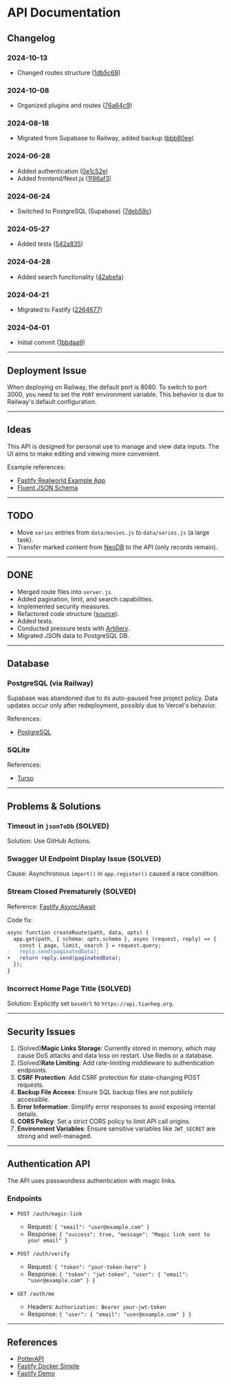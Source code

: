# API Documentation

## Changelog

### 2024-10-13
- Changed routes structure ([1db5c68](https://github.com/tianheg/api/commit/1db5c68))

### 2024-10-08
- Organized plugins and routes ([76a64c9](https://github.com/tianheg/api/commit/76a64c9))

### 2024-08-18
- Migrated from Supabase to Railway, added backup ([bbb80ee](https://github.com/tianheg/api/commit/bbb80ee))

### 2024-06-28
- Added authentication ([0e1c52e](https://github.com/tianheg/api/commit/0e1c52e))
- Added frontend/Next.js ([1f86af3](https://github.com/tianheg/api/commit/1f86af3))

### 2024-06-24
- Switched to PostgreSQL (Supabase) ([7deb59c](https://github.com/tianheg/api/commit/7deb59c))

### 2024-05-27
- Added tests ([542a835](https://github.com/tianheg/api/commit/542a835))

### 2024-04-28
- Added search functionality ([42abefa](https://github.com/tianheg/api/commit/42abefa))

### 2024-04-21
- Migrated to Fastify ([2264677](https://github.com/tianheg/api/commit/2264677))

### 2024-04-01
- Initial commit ([1bbdaa9](https://github.com/tianheg/api/commit/1bbdaa9))

---

## Deployment Issue

When deploying on Railway, the default port is 8080. To switch to port 3000, you need to set the `PORT` environment variable. This behavior is due to Railway's default configuration.

---

## Ideas

This API is designed for personal use to manage and view data inputs. The UI aims to make editing and viewing more convenient.

Example references:
- [Fastify Realworld Example App](https://github.com/avanelli/fastify-realworld-example-app/blob/main/lib/routes/users/index.js)
- [Fluent JSON Schema](https://github.com/fastify/fluent-json-schema)

---

## TODO

- Move `series` entries from `data/movies.js` to `data/series.js` (a large task).
- Transfer marked content from [NeoDB](https://neodb.social/users/tianheg/) to the API (only records remain).

---

## DONE

- Merged route files into `server.js`.
- Added pagination, limit, and search capabilities.
- Implemented security measures.
- Refactored code structure ([source](https://github.com/tianheg/api/tree/2b12cb2e3c382428a2af11761c52b9baa478a8c2)).
- Added tests.
- Conducted pressure tests with [Artillery](https://www.artillery.io/docs).
- Migrated JSON data to PostgreSQL DB.

---

## Database

### PostgreSQL (via Railway)

Supabase was abandoned due to its auto-paused free project policy. Data updates occur only after redeployment, possibly due to Vercel's behavior.

References:
- [PostgreSQL](https://www.postgresql.org/)

### SQLite

References:
- [Turso](https://turso.tech/)

---

## Problems & Solutions

### Timeout in `jsonToDb` (SOLVED)

Solution: Use GitHub Actions.

### Swagger UI Endpoint Display Issue (SOLVED)

Cause: Asynchronous `import()` in `app.register()` caused a race condition.

### Stream Closed Prematurely (SOLVED)

Reference: [Fastify Async/Await](https://fastify.dev/docs/latest/Reference/Routes/#async-await)

Code fix:
```diff
async function createRoute(path, data, opts) {
  app.get(path, { schema: opts.schema }, async (request, reply) => {
    const { page, limit, search } = request.query;
-   reply.send(paginatedData);
+   return reply.send(paginatedData);
  });
}
```

### Incorrect Home Page Title (SOLVED)

Solution: Explicitly set `baseUrl` to `https://api.tianheg.org`.

---

## Security Issues

1. (Solved)**Magic Links Storage**: Currently stored in memory, which may cause DoS attacks and data loss on restart. Use Redis or a database.
2. (Solved)**Rate Limiting**: Add rate-limiting middleware to authentication endpoints.
3. **CSRF Protection**: Add CSRF protection for state-changing POST requests.
4. **Backup File Access**: Ensure SQL backup files are not publicly accessible.
5. **Error Information**: Simplify error responses to avoid exposing internal details.
6. **CORS Policy**: Set a strict CORS policy to limit API call origins.
7. **Environment Variables**: Ensure sensitive variables like `JWT_SECRET` are strong and well-managed.

---

## Authentication API

The API uses passwordless authentication with magic links.

### Endpoints

- `POST /auth/magic-link`
  - Request: `{ "email": "user@example.com" }`
  - Response: `{ "success": true, "message": "Magic link sent to your email" }`

- `POST /auth/verify`
  - Request: `{ "token": "your-token-here" }`
  - Response: `{ "token": "jwt-token", "user": { "email": "user@example.com" } }`

- `GET /auth/me`
  - Headers: `Authorization: Bearer your-jwt-token`
  - Response: `{ "user": { "email": "user@example.com" } }`

---

## References

- [PotterAPI](https://github.com/fedeperin/potterapi)
- [Fastify Docker Simple](https://github.com/fadhlimulyana20/fastify-docker-simple)
- [Fastify Demo](https://github.com/fastify/demo)
